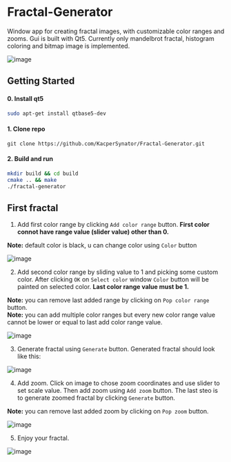 # Fractal-Generator
Window app for creating fractal images, with customizable color ranges and zooms. Gui is built with Qt5. Currently only mandelbrot fractal, histogram coloring and bitmap image is implemented.

![image](https://user-images.githubusercontent.com/62207289/184549195-ff583df4-47ed-4c44-af8f-25716ed86111.png)

## Getting Started

#### 0. Install qt5
```bash
sudo apt-get install qtbase5-dev
```

#### 1. Clone repo
```
git clone https://github.com/KacperSynator/Fractal-Generator.git
```

#### 2. Build and run
```bash
mkdir build && cd build
cmake .. && make
./fractal-generator
```

## First fractal
1. Add first color range by clicking `Add color range` button. **First color connot have range value (slider value) other than 0.**   

**Note:** default color is black, u can change color using `Color` button

![image](https://user-images.githubusercontent.com/62207289/184549806-72473aa9-c8bb-40fb-8f9f-90586a73ee16.png)

2. Add second color range by sliding value to 1 and picking some custom color. After clicking `OK` on `Select color` window `Color` button will be painted on selected color. **Last color range value must be 1.**  

**Note:** you can remove last added range by clicking on `Pop color range` button.  
**Note:** you can add multiple color ranges but every new color range value cannot be lower or equal to last add color range value.

![image](https://user-images.githubusercontent.com/62207289/184550124-cef0f00f-32fd-4ea4-8022-feb103a81be0.png)

3. Generate fractal using `Generate` button. Generated fractal should look like this:

![image](https://user-images.githubusercontent.com/62207289/184550485-53f5c3a0-ca62-4716-810c-d32e6f461292.png)

4. Add zoom. Click on image to chose zoom coordinates and use slider to set scale value. Then add zoom using `Add zoom` button. The last steo is to generate zoomed fractal by clicking `Generate` button.  

**Note:** you can remove last added zoom by clicking on `Pop zoom` button.  

![image](https://user-images.githubusercontent.com/62207289/184550624-4432b733-c907-4bb4-a477-c2e153e555d8.png)

5. Enjoy your fractal. 

![image](https://user-images.githubusercontent.com/62207289/184550677-42ac3c59-245a-42c7-a0d9-54b390db35c3.png)




